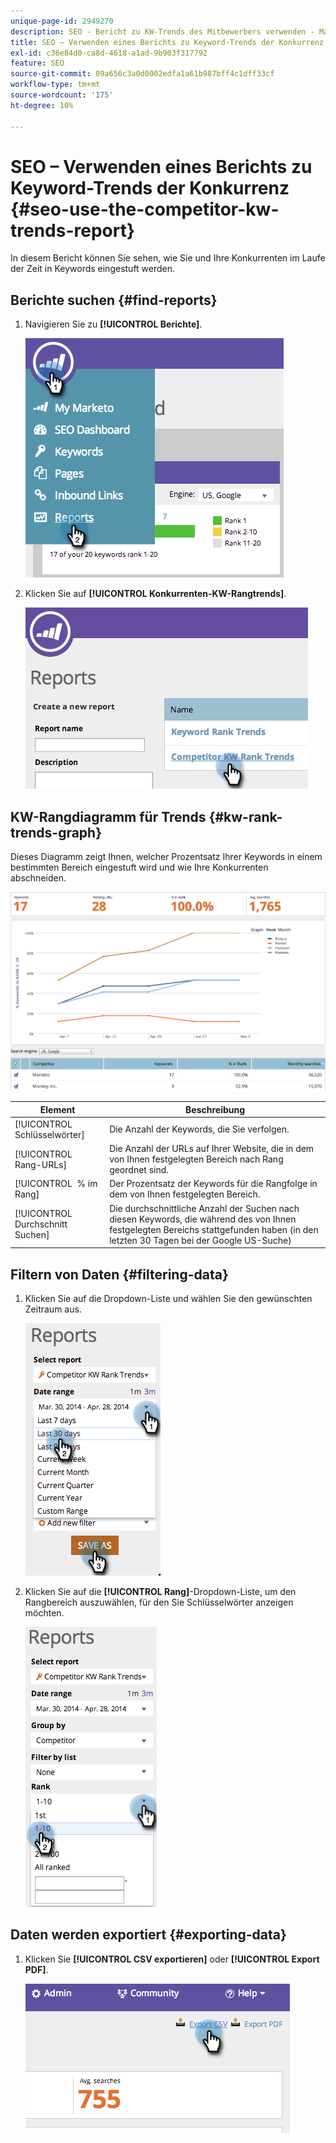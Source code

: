 ```yaml
---
unique-page-id: 2949270
description: SEO - Bericht zu KW-Trends des Mitbewerbers verwenden - Marketo-Dokumente - Produktdokumentation
title: SEO – Verwenden eines Berichts zu Keyword-Trends der Konkurrenz
exl-id: c36e84d0-ca8d-4618-a1ad-9b903f317792
feature: SEO
source-git-commit: 09a656c3a0d0002edfa1a61b987bff4c1dff33cf
workflow-type: tm+mt
source-wordcount: '175'
ht-degree: 10%

---
```


# SEO – Verwenden eines Berichts zu Keyword-Trends der Konkurrenz {#seo-use-the-competitor-kw-trends-report}

In diesem Bericht können Sie sehen, wie Sie und Ihre Konkurrenten im Laufe der Zeit in Keywords eingestuft werden.

## Berichte suchen {#find-reports}

1. Navigieren Sie zu **[!UICONTROL Berichte]**.

   ![](assets/image2014-9-18-14-3a6-3a18.png)

1. Klicken Sie auf **[!UICONTROL Konkurrenten-KW-Rangtrends]**.

   ![](assets/image2014-9-18-14-3a6-3a37.png)

## KW-Rangdiagramm für Trends {#kw-rank-trends-graph}

Dieses Diagramm zeigt Ihnen, welcher Prozentsatz Ihrer Keywords in einem bestimmten Bereich eingestuft wird und wie Ihre Konkurrenten abschneiden.

![](assets/image2014-9-18-14-3a7-3a1.png)

| Element | Beschreibung |
|---|---|
| [!UICONTROL Schlüsselwörter] | Die Anzahl der Keywords, die Sie verfolgen. |
| [!UICONTROL Rang-URLs] | Die Anzahl der URLs auf Ihrer Website, die in dem von Ihnen festgelegten Bereich nach Rang geordnet sind. |
| [!UICONTROL &#x200B; % im Rang] | Der Prozentsatz der Keywords für die Rangfolge in dem von Ihnen festgelegten Bereich. |
| [!UICONTROL Durchschnitt Suchen] | Die durchschnittliche Anzahl der Suchen nach diesen Keywords, die während des von Ihnen festgelegten Bereichs stattgefunden haben (in den letzten 30 Tagen bei der Google US-Suche) |

## Filtern von Daten {#filtering-data}

1. Klicken Sie auf die Dropdown-Liste und wählen Sie den gewünschten Zeitraum aus.

   ![](assets/image2014-9-18-14-3a7-3a17.png)

1. Klicken Sie auf die **[!UICONTROL Rang]**-Dropdown-Liste, um den Rangbereich auszuwählen, für den Sie Schlüsselwörter anzeigen möchten.

   ![](assets/image2014-9-18-14-3a8-3a26.png)

## Daten werden exportiert {#exporting-data}

1. Klicken Sie **[!UICONTROL CSV exportieren]** oder **[!UICONTROL Export PDF]**.

   ![](assets/image2014-9-18-14-3a9-3a49.png)
